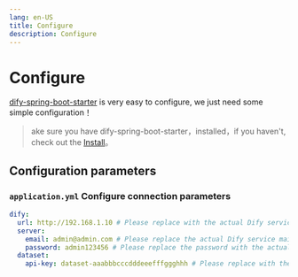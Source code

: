 ```yaml
---
lang: en-US
title: Configure
description: Configure
---
```


# Configure

[dify-spring-boot-starter](https://github.com/guoshiqiufeng/dify-spring-boot-starter) is very easy to configure, we
just need some simple configuration！

> ake sure you have dify-spring-boot-starter，installed，if you haven't, check out the [Install](install.md)。

## Configuration parameters

### `application.yml` Configure connection parameters

```yaml
dify:
  url: http://192.168.1.10 # Please replace with the actual Dify service address
  server:
    email: admin@admin.com # Please replace the actual Dify service mailbox, if you do not need to call the server-related interfaces can not be filled in!
    password: admin123456 # Please replace the password with the actual Dify service password, if you don't need to call the server-related interfaces can not be filled in!
  dataset:
    api-key: dataset-aaabbbcccdddeeefffggghhh # Please replace with the actual Dify dataset API key, if you don't need to call the dataset-related interfaces can not be filled in!
```

